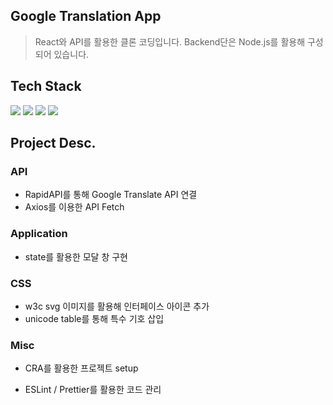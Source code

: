 ## Google Translation App

> React와 API를 활용한 클론 코딩입니다. Backend단은 Node.js를 활용해 구성되어 있습니다.

## Tech Stack

<p>
<img src="https://img.shields.io/badge/React-61DAFB?style=flat-square&logo=React&logoColor=white"/>
<img src="https://img.shields.io/badge/Node.js-339933?style=flat-square&logo=Node.js&logoColor=white"/>
<img src="https://img.shields.io/badge/ESLint-4B32C3?style=flat-square&logo=ESLint&logoColor=white"/>
<img src="https://img.shields.io/badge/Prettier-F7B93E?style=flat-square&logo=Prettier&logoColor=white"/>
</p>

## Project Desc.

### API

- RapidAPI를 통해 Google Translate API 연결
- Axios를 이용한 API Fetch

### Application

- state를 활용한 모달 창 구현

### CSS

- w3c svg 이미지를 활용해 인터페이스 아이콘 추가
- unicode table를 통해 특수 기호 삽입

### Misc

- CRA를 활용한 프로젝트 setup

- ESLint / Prettier를 활용한 코드 관리
